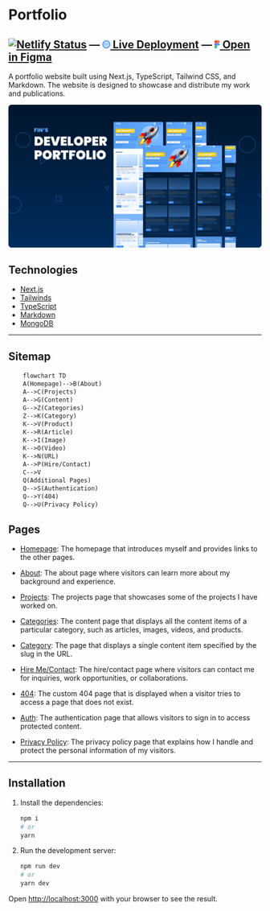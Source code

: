 # Portfolio

## [![Netlify Status](https://api.netlify.com/api/v1/badges/9d9e824a-0954-43cf-92de-9393a1f2f882/deploy-status)](https://app.netlify.com/sites/radiant-choux-7aba5d/deploys) — [![Web Icon](/public/images/web-icon.png) Live Deployment](https://radiant-choux-7aba5d.netlify.app/) — [![Figma Logo](/public/images/figma-icon.png) Open in Figma](https://www.figma.com/file/N3t38qnVsBG5MFeYvP5p4x/FI6-Portfolio-Template-Made-by-Fin?node-id=0-1&t=6hYwn2zwh31VdVat-0)

A portfolio website built using Next.js, TypeScript, Tailwind CSS, and Markdown. The website is designed to showcase and distribute my work and publications.

![Portfolio Thumbnail](/public/images/thumb-min.png)

## Technologies

- [Next.js](http://next.js/)
- [Tailwinds](http://tailwinds.com/)
- [TypeScript](http://typejs.org/)
- [Markdown](http://markdown.org/)
- [MongoDB](http://mongodb.org/)

---

## Sitemap

```mermaid
    flowchart TD
    A(Homepage)-->B(About)
    A-->C(Projects)
    A-->G(Content)
    G-->Z(Categories)
    Z-->K(Category)
    K-->V(Product)
    K-->R(Article)
    K-->I(Image)
    K-->O(Video)
    K-->N(URL)
    A-->P(Hire/Contact)
    C-->V
    Q(Additional Pages)
    Q-->S(Authentication)
    Q-->Y(404)
    Q-->U(Privacy Policy)
```

## Pages

- [Homepage](./src/pages/index.tsx): The homepage that introduces myself and provides links to the other pages.

- [About](./src/pages/about.tsx): The about page where visitors can learn more about my background and experience.

- [Projects](./src/pages/projects.tsx): The projects page that showcases some of the projects I have worked on.

- [Categories](./src/pages/categories.tsx): The content page that displays all the content items of a particular category, such as articles, images, videos, and products.

- [Category](./src/pages/category.tsx): The page that displays a single content item specified by the slug in the URL.

- [Hire Me/Contact](./src/pages/contact.tsx): The hire/contact page where visitors can contact me for inquiries, work opportunities, or collaborations.

- [404](./src/pages/404.tsx): The custom 404 page that is displayed when a visitor tries to access a page that does not exist.

- [Auth](./pages/): The authentication page that allows visitors to sign in to access protected content.

- [Privacy Policy](./src/content/privacy-policy.md): The privacy policy page that explains how I handle and protect the personal information of my visitors.

---

## Installation

1. Install the dependencies:

    ```bash
    npm i
    # or
    yarn
    ```

2. Run the development server:

    ```bash
    npm run dev
    # or
    yarn dev
    ```

Open [http://localhost:3000](http://localhost:3000) with your browser to see the result.
